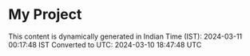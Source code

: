# My Project

This content is dynamically generated in Indian Time (IST): 2024-03-11 00:17:48 IST
Converted to UTC: 2024-03-10 18:47:48 UTC
